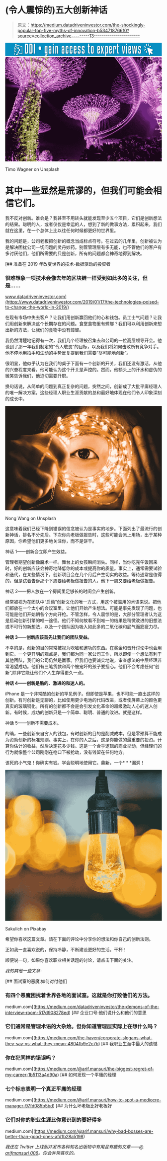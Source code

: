 # (令人震惊的)五大创新神话

> 原文：<https://medium.datadriveninvestor.com/the-shockingly-popular-top-five-myths-of-innovation-b534718766f0?source=collection_archive---------13----------------------->

[![](img/d953f5ffebeb6502ffe432c2d57efda7.png)](http://www.track.datadriveninvestor.com/1B9E)![](img/e8fc2600c8ae61a99cb6ea0c327250c2.png)

Timo Wagner on Unsplash

# 其中一些显然是荒谬的，但我们可能会相信它们。

我不反对创新。谁会是？我甚至不用转头就能发现至少五个项目，它们是创新想法的结果。聪明的人，或者仅仅是幸运的人，想到了新的做事方法，累积起来，我们就在这里，在一个总体上比以往任何时候都更好的世界里。

我的问题是，公司老板把创新的概念当成标点符号。在过去的几年里，创新被认为是解决困扰公司一切问题的灵丹妙药。别管管理层有多无能，也不管他们的客户有多讨厌他们，他们所需要的只是创新，所有的问题都会神奇地得到解决。

[](https://www.datadriveninvestor.com/2019/01/17/the-technologies-poised-to-change-the-world-in-2019/) [## 准备在 2019 年改变世界的技术-数据驱动的投资者

### 很难想象一项技术会像去年的区块链一样受到如此多的关注，但是……

www.datadriveninvestor.com](https://www.datadriveninvestor.com/2019/01/17/the-technologies-poised-to-change-the-world-in-2019/) 

在现有市场中失去客户？让我们用创新赢回他们的心和钱包。员工士气问题？让我们用创新来解决这个长期存在的问题。食堂食物里有蟑螂？我们可以利用创新来想出新的方法，让我们的食物中没有蟑螂。

我仍然清楚地记得有一次，我们几个经理被召集去和公司的一位高层领导开会。他谈到了那一年我们制定的“令人敬畏”的目标，以及我们将如何击败所有竞争对手。他不停地用拍手和生动的手势反复提到我们需要“尽可能地创新”。

很明显，他似乎认为在我们的桌子下面有一个创新的开关，我们还没有激活，从他的兴奋程度来看，他可能认为这个开关是声控的。然而，他额头上的汗水和虚伪的微笑告诉我们，他迫切需要升职。

换句话说，从简单的问题到真正复杂的问题，突然之间，创新成了大批平庸经理人的唯一解决方案，这些经理人职业生涯贡献的总和最好地体现在他们令人印象深刻的成长中。

![](img/88f689e1b5b56e135c1f7490369ff26e.png)

Nong Wang on Unsplash

这意味着我们已经下降到错误的信念被认为是事实的地步。下面列出了最流行的创新神话，排名不分先后。下次你向老板做报告时，这些可能会派上用场，出于某种原因，你希望他们更多地关注你，而不是饼干。

神话 1——创新会立即产生效益。

管理者期望创新像魔术一样。舞台上的女孩瞬间消失。同样，当你吃完午饭回来时，好的创新应该会神奇地降低你的成本或提高你的质量。事实上，通常需要试验和迭代，在某些情况下，创新项目会在几个月后产生切实的收益。等待通常是值得的，但是试着告诉那个下周要给老板做报告的人，他下一周又要给老板做报告。

神话 2——把人放在一个房间里足够长的时间会产生创新。

经常被视为在团队中“启动”创新文化的唯一方式，用这个被滥用的术语来说。把他们都放在一个太小的会议室里，让他们开始产生想法。可能是事先发现了问题，也可能是他们开始朝各个方向开枪。不管怎样，令人震惊的是，大部分管理者认为这是启动创新引擎的唯一途径。他们不知何故看不到唯一的结果是稍微改进的旧想法或不可行的新想法，以及一个团队因为吸入如此多的二氧化碳和屁气而筋疲力尽。

**神话 3——创新应该首先让我们的团队受益。**

不幸的是，创新的目的常常被视为吹嘘和邀功的东西。在奖金和晋升讨论中也会用到它。一个更开明的观点是，我们都为同一家公司工作，所以即使一个想法有利于其他团队，我们的公司仍然是赢家。但我们也要诚实地说，审查想法的中层经理非常渴望成功。他们有三笔贷款和两个被宠坏的孩子要担心。他们不会考虑任何“创新”,除非它能让他们个人生存得更久一点。

**神话 4——创新是酷的、激进的和迷人的。**

iPhone 是一个非常酷的创新的罕见例子。但即使是苹果，也不可能一直出这样的创新。有时创新是无聊的，比如使用更少电池的代码改进，或者使屏幕上的颜色更真实的玻璃钢化。所有的创新都不会是会引发文化革命的超级激动人心的迷人创新。有时候，成功的创新只是一个简单、聪明、普通的改进。就是这样。

神话 5——创新不需要成本。

的确，一些创新来自穷人的钱包，有时创新的目的是削减成本。但是零预算不能成为资助创新的标准规则。事实上，在你的人之后，这是你能做的最重要的投资。计算你估计的收益，然后决定花多少钱。这是一个合乎逻辑的商业举动，但经理们的行为就像整个公司刚刚在枪口下被抢劫，没有钱留在任何地方。

该死的小气鬼！你确实有钱。学会聪明地使用它。鼎新，一个* * *漏洞！

![](img/89991f9edaba7ed9247a24a024e81cd7.png)

Sakulich on Pixabay

希望你喜欢这篇文章。请在下面的评论中分享你的想法和你自己的创新法则。

正如我一直喜欢说的，保持冷静，不断建设更好的生活。干杯！

顺便说一句，如果你喜欢职业相关话题的讨论，请点击下面的关注。

*我的其他一些文章-*

[](https://medium.com/datadriveninvestor/the-demons-of-the-interview-room-517d908278ed) [## 面试室的恶魔:如何对付他们

### 有四个恶魔困扰着世界各地的面试室。这就是你打败他们的方法。

medium.com](https://medium.com/datadriveninvestor/the-demons-of-the-interview-room-517d908278ed) [](https://medium.com/the-haven/corporate-slogans-what-they-say-vs-what-they-mean-4804fb9e2c7b) [## 企业口号:他们说什么和他们的意思

### 它们通常是管理术语的大杂烩。但你知道管理层实际上在想什么吗？

medium.com](https://medium.com/the-haven/corporate-slogans-what-they-say-vs-what-they-mean-4804fb9e2c7b) [](https://medium.com/@arif.mansuri/the-biggest-regret-of-my-career-1b5113a4d90a) [## 我职业生涯中最大的遗憾

### 你在犯同样的错误吗？

medium.com](https://medium.com/@arif.mansuri/the-biggest-regret-of-my-career-1b5113a4d90a) [](https://medium.com/@arif.mansuri/how-to-spot-a-mediocre-manager-97fd085b5bd) [## 如何发现一个平庸的经理

### 七个标志表明一个真正平庸的经理

medium.com](https://medium.com/@arif.mansuri/how-to-spot-a-mediocre-manager-97fd085b5bd) [](https://medium.com/@arif.mansuri/why-bad-bosses-are-better-than-good-ones-afd1b28a5198) [## 为什么坏老板比好老板好

### 它们对你的职业生涯比你意识到的要好得多

medium.com](https://medium.com/@arif.mansuri/why-bad-bosses-are-better-than-good-ones-afd1b28a5198) 

*我还在 Twitter 上找到并发布各种知名出版物中有用且有趣的文章——*[*@ arifmansuri 006*](https://twitter.com/ArifMansuri006)*。你会非常喜欢的。*